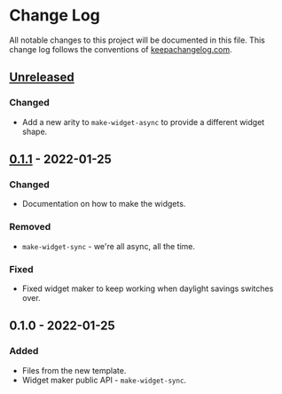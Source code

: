# Change Log
All notable changes to this project will be documented in this file. This change log follows the conventions of [keepachangelog.com](http://keepachangelog.com/).

## [Unreleased]
### Changed
- Add a new arity to `make-widget-async` to provide a different widget shape.

## [0.1.1] - 2022-01-25
### Changed
- Documentation on how to make the widgets.

### Removed
- `make-widget-sync` - we're all async, all the time.

### Fixed
- Fixed widget maker to keep working when daylight savings switches over.

## 0.1.0 - 2022-01-25
### Added
- Files from the new template.
- Widget maker public API - `make-widget-sync`.

[Unreleased]: https://github.com/your-name/clojure-pocs/compare/0.1.1...HEAD
[0.1.1]: https://github.com/your-name/clojure-pocs/compare/0.1.0...0.1.1
